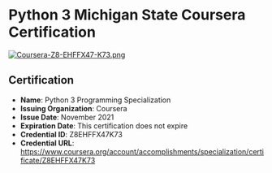 # Python 3 Michigan State Coursera Certification

[![Coursera-Z8-EHFFX47-K73.png](https://i.postimg.cc/cCMjK3XP/Coursera-Z8-EHFFX47-K73.png)](https://postimg.cc/n9rTgX81)

## Certification

- **Name**: Python 3 Programming Specialization
- **Issuing Organization**: Coursera
- **Issue Date**: November 2021
- **Expiration Date**: This certification does not expire
- **Credential ID**: Z8EHFFX47K73
- **Credential URL**: <https://www.coursera.org/account/accomplishments/specialization/certificate/Z8EHFFX47K73>
